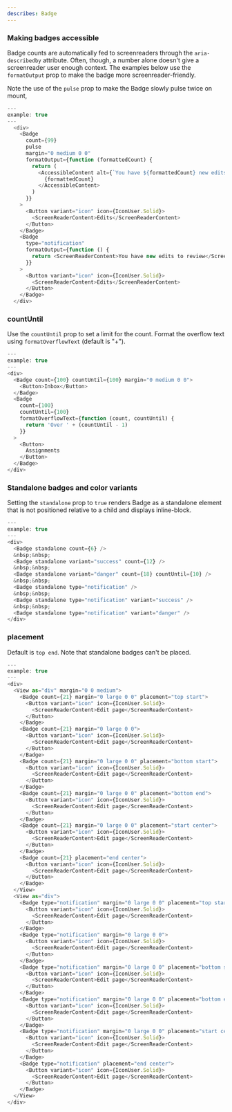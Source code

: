 ```yaml
---
describes: Badge
---
```


### Making badges accessible
Badge counts are automatically fed to screenreaders through the `aria-describedby`
attribute. Often, though, a number alone doesn't give a screenreader user enough context.
The examples below use the `formatOutput` prop to make the badge more screenreader-friendly.

Note the use of the `pulse` prop to make the Badge slowly pulse twice on mount,

```js
---
example: true
---
  <div>
    <Badge
      count={99}
      pulse
      margin="0 medium 0 0"
      formatOutput={function (formattedCount) {
        return (
          <AccessibleContent alt={`You have ${formattedCount} new edits to review`}>
            {formattedCount}
          </AccessibleContent>
        )
      }}
    >
      <Button variant="icon" icon={IconUser.Solid}>
        <ScreenReaderContent>Edits</ScreenReaderContent>
      </Button>
    </Badge>
    <Badge
      type="notification"
      formatOutput={function () {
        return <ScreenReaderContent>You have new edits to review</ScreenReaderContent>
      }}
    >
      <Button variant="icon" icon={IconUser.Solid}>
        <ScreenReaderContent>Edits</ScreenReaderContent>
      </Button>
    </Badge>
  </div>
```

### countUntil

Use the `countUntil` prop to set a limit for the count. Format the overflow
text using `formatOverflowText` (default is "+").

```js
---
example: true
---
<div>
  <Badge count={100} countUntil={100} margin="0 medium 0 0">
    <Button>Inbox</Button>
  </Badge>
  <Badge
    count={100}
    countUntil={100}
    formatOverflowText={function (count, countUntil) {
      return 'Over ' + (countUntil - 1)
    }}
  >
    <Button>
      Assignments
    </Button>
  </Badge>
</div>
```

### Standalone badges and color variants

Setting the `standalone` prop to `true` renders Badge as a standalone
element that is not positioned relative to a child and displays inline-block.

```js
---
example: true
---
<div>
  <Badge standalone count={6} />
  &nbsp;&nbsp;
  <Badge standalone variant="success" count={12} />
  &nbsp;&nbsp;
  <Badge standalone variant="danger" count={18} countUntil={10} />
  &nbsp;&nbsp;
  <Badge standalone type="notification" />
  &nbsp;&nbsp;
  <Badge standalone type="notification" variant="success" />
  &nbsp;&nbsp;
  <Badge standalone type="notification" variant="danger" />
</div>
```

### placement

Default is `top end`. Note that standalone badges can't be placed.

```js
---
example: true
---
<div>
  <View as="div" margin="0 0 medium">
    <Badge count={21} margin="0 large 0 0" placement="top start">
      <Button variant="icon" icon={IconUser.Solid}>
        <ScreenReaderContent>Edit page</ScreenReaderContent>
      </Button>
    </Badge>
    <Badge count={21} margin="0 large 0 0">
      <Button variant="icon" icon={IconUser.Solid}>
        <ScreenReaderContent>Edit page</ScreenReaderContent>
      </Button>
    </Badge>
    <Badge count={21} margin="0 large 0 0" placement="bottom start">
      <Button variant="icon" icon={IconUser.Solid}>
        <ScreenReaderContent>Edit page</ScreenReaderContent>
      </Button>
    </Badge>
    <Badge count={21} margin="0 large 0 0" placement="bottom end">
      <Button variant="icon" icon={IconUser.Solid}>
        <ScreenReaderContent>Edit page</ScreenReaderContent>
      </Button>
    </Badge>
    <Badge count={21} margin="0 large 0 0" placement="start center">
      <Button variant="icon" icon={IconUser.Solid}>
        <ScreenReaderContent>Edit page</ScreenReaderContent>
      </Button>
    </Badge>
    <Badge count={21} placement="end center">
      <Button variant="icon" icon={IconUser.Solid}>
        <ScreenReaderContent>Edit page</ScreenReaderContent>
      </Button>
    </Badge>
  </View>
  <View as="div">
    <Badge type="notification" margin="0 large 0 0" placement="top start">
      <Button variant="icon" icon={IconUser.Solid}>
        <ScreenReaderContent>Edit page</ScreenReaderContent>
      </Button>
    </Badge>
    <Badge type="notification" margin="0 large 0 0">
      <Button variant="icon" icon={IconUser.Solid}>
        <ScreenReaderContent>Edit page</ScreenReaderContent>
      </Button>
    </Badge>
    <Badge type="notification" margin="0 large 0 0" placement="bottom start">
      <Button variant="icon" icon={IconUser.Solid}>
        <ScreenReaderContent>Edit page</ScreenReaderContent>
      </Button>
    </Badge>
    <Badge type="notification" margin="0 large 0 0" placement="bottom end">
      <Button variant="icon" icon={IconUser.Solid}>
        <ScreenReaderContent>Edit page</ScreenReaderContent>
      </Button>
    </Badge>
    <Badge type="notification" margin="0 large 0 0" placement="start center">
      <Button variant="icon" icon={IconUser.Solid}>
        <ScreenReaderContent>Edit page</ScreenReaderContent>
      </Button>
    </Badge>
    <Badge type="notification" placement="end center">
      <Button variant="icon" icon={IconUser.Solid}>
        <ScreenReaderContent>Edit page</ScreenReaderContent>
      </Button>
    </Badge>
  </View>
</div>
```

